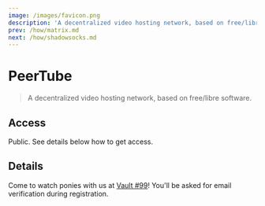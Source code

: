 ```yaml
---
image: /images/favicon.png
description: 'A decentralized video hosting network, based on free/libre software.'
prev: /how/matrix.md
next: /how/shadowsocks.md
---
```


# PeerTube

> A decentralized video hosting network, based on free/libre software.

## Access

Public. See details below how to get access.

## Details

Come to watch ponies with us at [Vault #99](https://vault.mle.party)! You'll be asked for email verification during registration.
